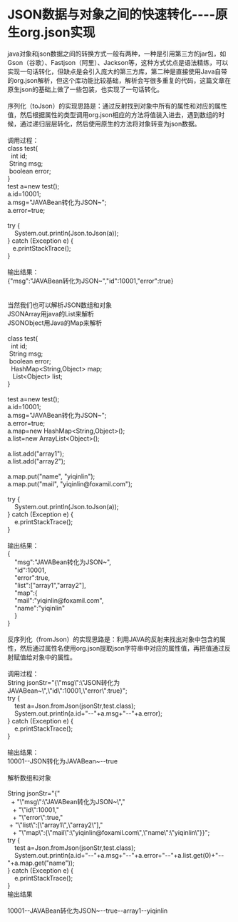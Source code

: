 # JSON数据与对象之间的快速转化----原生org.json实现
<div><div>java对象和json数据之间的转换方式一般有两种，一种是引用第三方的jar包，如Gson（谷歌）、Fastjson（阿里）、Jackson等，这种方式优点是语法精练，可以实现一句话转化，但缺点是会引入庞大的第三方库，第二种是直接使用Java自带的org.json解析，但这个库功能比较基础，解析会写很多重复的代码，这篇文章在原生json的基础上做了一些包装，也实现了一句话转化。</div><div><br></div><div>序列化（toJson）的实现思路是：通过反射找到对象中所有的属性和对应的属性值，然后根据属性的类型调用org.json相应的方法将值装入进去，遇到数组的时候，通过递归层层转化，然后使用原生的方法将对象转变为json数据。</div><div><br></div><div>调用过程：</div><div>class test{</div><div><span style="white-space:pre">	</span>int id;</div><div><span style="white-space:pre">	</span>String msg;</div><div><span style="white-space:pre">	</span>boolean error;</div><div>}</div><div>test a=new test();</div><div>a.id=10001;</div><div>a.msg="JAVABean转化为JSON~";</div><div>a.error=true;</div><div><br></div><div>try {</div><div><span style="white-space:pre">	</span>System.out.println(Json.toJson(a));</div><div>} catch (Exception e) {</div><div><span style="white-space:pre">	</span>e.printStackTrace();</div><div>}</div><div><br></div><div>输出结果：</div><div>{"msg":"JAVABean转化为JSON~","id":10001,"error":true}</div><div><br></div><div><br></div><div>当然我们也可以解析JSON数组和对象</div><div>JSONArray用java的List来解析</div><div>JSONObject用Java的Map来解析</div><div><br></div><div>class test{</div><div><span style="white-space:pre">	</span>int id;</div><div><span style="white-space:pre">	</span>String msg;</div><div><span style="white-space:pre">	</span>boolean error;</div><div><span style="white-space:pre">	</span>HashMap&lt;String,Object&gt; map;</div><div><span style="white-space:pre">	</span>List&lt;Object&gt; list;</div><div>}</div><div><br></div><div>test a=new test();</div><div>a.id=10001;</div><div>a.msg="JAVABean转化为JSON~";</div><div>a.error=true;</div><div>a.map=new HashMap&lt;String,Object&gt;();</div><div>a.list=new ArrayList&lt;Object&gt;();</div><div><br></div><div>a.list.add("array1");</div><div>a.list.add("array2");</div><div><br></div><div>a.map.put("name", "yiqinlin");</div><div>a.map.put("mail", "yiqinlin@foxamil.com");</div><div><br></div><div>try {</div><div>&nbsp; &nbsp; System.out.println(Json.toJson(a));</div><div>} catch (Exception e) {</div><div>&nbsp; &nbsp; e.printStackTrace();</div><div>}</div><div><br></div><div>输出结果：</div><div>{</div><div>&nbsp; &nbsp; "msg":"JAVABean转化为JSON~",</div><div>&nbsp; &nbsp; "id":10001,</div><div>&nbsp; &nbsp; "error":true,</div><div>&nbsp; &nbsp; "list":["array1","array2"],</div><div>&nbsp; &nbsp; "map":{</div><div>&nbsp; &nbsp; "mail":"yiqinlin@foxamil.com",</div><div>&nbsp; &nbsp; "name":"yiqinlin"</div><div>&nbsp; &nbsp; }</div><div>}</div><div><br></div><div>反序列化（fromJson）的实现思路是：利用JAVA的反射来找出对象中包含的属性，然后通过属性名使用org.json提取json字符串中对应的属性值，再把值通过反射赋值给对象中的属性。</div><div><br></div><div>调用过程：</div><div>String jsonStr="{\"msg\":\"JSON转化为JAVABean~\",\"id\":10001,\"error\":true}";</div><div>try {</div><div>&nbsp; &nbsp; test a=Json.fromJson(jsonStr,test.class);</div><div>&nbsp; &nbsp; System.out.println(a.id+"--"+a.msg+"--"+a.error);</div><div>} catch (Exception e) {</div><div>&nbsp; &nbsp; e.printStackTrace();</div><div>}</div><div><br></div><div>输出结果：</div><div>10001--JSON转化为JAVABean~--true</div><div><br></div><div>解析数组和对象</div><div><br></div><div>String jsonStr="{"</div><div><span style="white-space:pre">	</span>+ "\"msg\":\"JAVABean转化为JSON~\","</div><div><span style="white-space:pre">	</span>+ "\"id\":10001,"</div><div><span style="white-space:pre">	</span>+ "\"error\":true,"</div><div><span style="white-space:pre">	</span>+ "\"list\":[\"array1\",\"array2\"],"</div><div><span style="white-space:pre">	</span>+ "\"map\":{\"mail\":\"yiqinlin@foxamil.com\",\"name\":\"yiqinlin\"}}";</div><div>try {</div><div>&nbsp; &nbsp; test a=Json.fromJson(jsonStr,test.class);</div><div>&nbsp; &nbsp; System.out.println(a.id+"--"+a.msg+"--"+a.error+"--"+a.list.get(0)+"--"+a.map.get("name"));</div><div>} catch (Exception e) {</div><div>&nbsp; &nbsp; e.printStackTrace();</div><div>}</div><div>输出结果</div><div><br></div><div>10001--JAVABean转化为JSON~--true--array1--yiqinlin</div></div><div><br></div>
